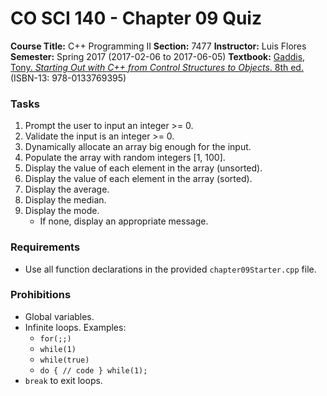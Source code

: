 # CO SCI 140 - Chapter 09 Quiz
**Course Title:** C++ Programming II
**Section:** 7477
**Instructor:** Luis Flores
**Semester:** Spring 2017 (2017-02-06 to 2017-06-05)
**Textbook:** [Gaddis, Tony. _Starting Out with C++ from Control Structures to Objects_. 8th ed.](https://www.pearsonhighered.com/program/Gaddis-Starting-Out-with-C-from-Control-Structures-to-Objects-plus-My-Programming-Lab-with-Pearson-e-Text-Access-Card-Package-8th-Edition/PGM112149.html) (ISBN-13: 978-0133769395)

### Tasks
1. Prompt the user to input an integer >= 0.
2. Validate the input is an integer >= 0.
3. Dynamically allocate an array big enough for the input.
4. Populate the array with random integers [1, 100].
5. Display the value of each element in the array (unsorted).
6. Display the value of each element in the array (sorted).
7. Display the average.
8. Display the median.
9. Display the mode.
    * If none, display an appropriate message.

### Requirements
* Use all function declarations in the provided `chapter09Starter.cpp` file.

### Prohibitions
* Global variables.
* Infinite loops. Examples:
    * `for(;;)`
    * `while(1)`
    * `while(true)`
    * `do { // code } while(1);`
* `break` to exit loops.
